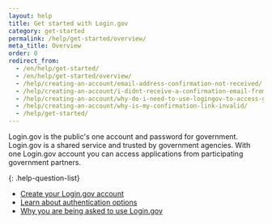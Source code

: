 ```yaml
---
layout: help
title: Get started with Login.gov
category: get-started
permalink: /help/get-started/overview/
meta_title: Overview
order: 0
redirect_from:  
  - /en/help/get-started/
  - /en/help/get-started/overview/
  - /help/creating-an-account/email-address-confirmation-not-received/
  - /help/creating-an-account/i-didnt-receive-a-confirmation-email-from-logingov/
  - /help/creating-an-account/why-do-i-need-to-use-logingov-to-access-government-services-online/
  - /help/creating-an-account/why-is-my-confirmation-link-invalid/
  - /help/get-started/
---
```

Login.gov is the public's one account and password for government. Login.gov is a shared service and trusted by government agencies. With one Login.gov account you can access applications from participating government partners.

{: .help-question-list}
* [Create your Login.gov account](/help/get-started/create-your-account/)
* [Learn about authentication options](/help/get-started/authentication-methods/)
* [Why you are being asked to use Login.gov](/what-is-login/)
